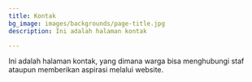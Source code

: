 ```yaml
---
title: Kontak
bg_image: images/backgrounds/page-title.jpg
description: Ini adalah halaman kontak

---
```

Ini adalah halaman kontak, yang dimana warga bisa menghubungi staf ataupun memberikan aspirasi melalui website.